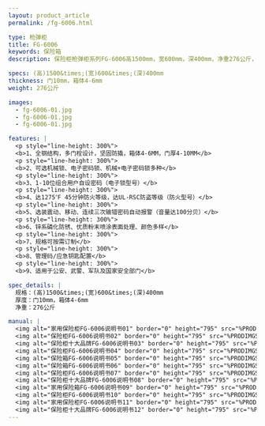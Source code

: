```yaml
---
layout: product_article
permalink: /fg-6006.html

type: 枪弹柜
title: FG-6006
keywords: 保险箱
description: 保险柜枪弹柜系列FG-6006高1500mm，宽600mm，深400mm，净重276公斤，采用锌系磷化防锈、优质粉末喷涂表面处理、颜色多样。

specs: (高)1500&times;(宽)600&times;(深)400mm
thickness: 门10mm，箱体4-6mm
weight: 276公斤

images:
  - fg-6006-01.jpg
  - fg-6006-01.jpg
  - fg-6006-01.jpg

features: |
  <p style="line-height: 300%">
  <b>1、全钢结构，多门栓设计，坚固防撬，箱体4-6MM，门厚4-10MM</b>
  <p style="line-height: 300%">
  <b>2、可选机械锁、电子密码锁、机械+电子密码锁多种</b>
  <p style="line-height: 300%">
  <b>3、1-10位组合用户自设密码（电子锁型号）</b>
  <p style="line-height: 300%">
  <b>4、达1275℉ 45分钟防火等级，达UL-RSC防盗等级（防火型号）</b>
  <p style="line-height: 300%">
  <b>5、选装震动、移动、连续三次输错密码自动报警（音量达100分贝）</b>
  <p style="line-height: 300%">
  <b>6、锌系磷化防锈、优质粉末喷涂表面处理、颜色多样</b>
  <p style="line-height: 300%">
  <b>7、规格可按需订制</b>
  <p style="line-height: 300%">
  <b>8、管理码/应急钥匙配置</b>
  <p style="line-height: 300%">
  <b>9、适用于公安、武警、军队及国家安全部门</b>

spec_details: |
  规格：(高)1500&times;(宽)600&times;(深)400mm  
  厚度：门10mm，箱体4-6mm  
  净重：276公斤

manual: |
  <img alt="家用保险柜FG-6006说明书01" border="0" height="795" src="%PRODIMGS%/fg-sm01.jpg" width="538" />  
  <img alt="保险柜FG-6006说明书02" border="0" height="795" src="%PRODIMGS%/fg-sm02.jpg" width="538" />  
  <img alt="保险柜十大品牌FG-6006说明书03" border="0" height="795" src="%PRODIMGS%/fg-sm03.jpg" width="538" />  
  <img alt="保险柜FG-6006说明书04" border="0" height="795" src="%PRODIMGS%/fg-sm04.jpg" width="538" />  
  <img alt="保险箱FG-6006说明书05" border="0" height="795" src="%PRODIMGS%/fg-sm05.jpg" width="538" />  
  <img alt="保险箱FG-6006说明书06" border="0" height="795" src="%PRODIMGS%/fg-sm06.jpg" width="538" />  
  <img alt="保险柜FG-6006说明书07" border="0" height="795" src="%PRODIMGS%/fg-sm07.jpg" width="538" />  
  <img alt="保险柜十大品牌FG-6006说明书08" border="0" height="795" src="%PRODIMGS%/fg-sm08.jpg" width="538" />  
  <img alt="家用保险箱FG-6006说明书09" border="0" height="795" src="%PRODIMGS%/fg-sm09.jpg" width="538" />  
  <img alt="保险柜FG-6006说明书10" border="0" height="795" src="%PRODIMGS%/fg-sm10.jpg" width="538" />  
  <img alt="家用保险柜FG-6006说明书11" border="0" height="795" src="%PRODIMGS%/fg-sm11.jpg" width="538" />  
  <img alt="保险柜十大品牌FG-6006说明书12" border="0" height="795" src="%PRODIMGS%/fg-sm12.jpg" width="538" />
---
```

